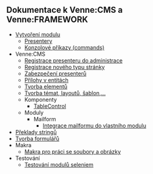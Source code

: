 ## Dokumentace k Venne:CMS a Venne:FRAMEWORK

* [Vytvoření modulu](venne-docs/tree/master/modules/index.md)
	* [Presentery](venne-docs/tree/master/modules/presenters.md)
	* [Konzolové příkazy (commands)](venne-docs/tree/master/modules/commands.md)
* Venne:CMS
	* [Registrace presenteru do administrace](venne-docs/tree/master/cms/presenters.md)
	* [Registrace nového typu stránky](venne-docs/tree/master/cms/pageType.md)
	* [Zabezpečení presenterů](venne-docs/tree/master/cms/presenter-protection.md)
	* [Přílohy v entitách](venne-docs/tree/master/cms/attachments.md)
	* [Tvorba elementů](venne-docs/tree/master/cms/elements.md)
	* [Tvorba témat, layoutů, šablon,...](venne-docs/tree/master/cms/themes.md)
	* Komponenty
		* [TableControl](venne-docs/tree/master/cms/components/table.md)
	* Moduly
		* Mailform
			* [Integrace mailformu do vlastního modulu](venne-docs/tree/master/cms/mailform/integration.md)
* [Překlady stringů](venne-docs/tree/master/translator.md)
* [Tvorba formulářů](venne-docs/tree/master/forms.md)
* Makra
	* [Makra pro práci se soubory a obrázky](venne-docs/tree/master/latte/file-macros.md)
* Testování
	* [Testování modulů seleniem](venne-docs/tree/master/tests/selenium.md)
